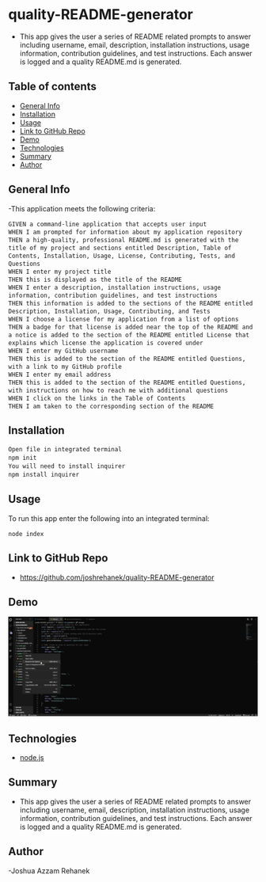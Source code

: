 # quality-README-generator
- This app gives the user a series of README related prompts to answer including username, email, description, installation instructions, usage information, contribution guidelines, and test instructions. Each answer is logged and a quality README.md is generated.

## Table of contents
- [General Info](#general-info)
- [Installation](#installation)
- [Usage](#usage)
- [Link to GitHub Repo](#link-to-github-repo)
- [Demo](#demo)
- [Technologies](#technologies)
- [Summary](#summary)
- [Author](#author)

## General Info
-This application meets the following criteria:

```
GIVEN a command-line application that accepts user input
WHEN I am prompted for information about my application repository
THEN a high-quality, professional README.md is generated with the title of my project and sections entitled Description, Table of Contents, Installation, Usage, License, Contributing, Tests, and Questions
WHEN I enter my project title
THEN this is displayed as the title of the README
WHEN I enter a description, installation instructions, usage information, contribution guidelines, and test instructions
THEN this information is added to the sections of the README entitled Description, Installation, Usage, Contributing, and Tests
WHEN I choose a license for my application from a list of options
THEN a badge for that license is added near the top of the README and a notice is added to the section of the README entitled License that explains which license the application is covered under
WHEN I enter my GitHub username
THEN this is added to the section of the README entitled Questions, with a link to my GitHub profile
WHEN I enter my email address
THEN this is added to the section of the README entitled Questions, with instructions on how to reach me with additional questions
WHEN I click on the links in the Table of Contents
THEN I am taken to the corresponding section of the README
```

## Installation
```md
Open file in integrated terminal
npm init 
You will need to install inquirer
npm install inquirer
```
## Usage
To run this app enter the following into an integrated terminal:
```
node index
```

## Link to GitHub Repo
- https://github.com/joshrehanek/quality-README-generator

## Demo
![Demo](.\assets\images\demo.gif)

## Technologies
- [node.js](https://nodejs.org/en//)

## Summary

- This app gives the user a series of README related prompts to answer including username, email, description, installation instructions, usage information, contribution guidelines, and test instructions. Each answer is logged and a quality README.md is generated.


## Author
-Joshua Azzam Rehanek
